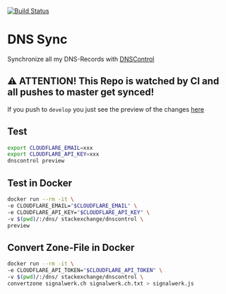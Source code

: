 [![Build Status](https://github.com/signalwerk/dns/actions/workflows/dns.yml/badge.svg)](https://github.com/signalwerk/dns/actions)

# DNS Sync
Synchronize all my DNS-Records with [DNSControl](https://github.com/StackExchange/dnscontrol)

## ⚠️ ATTENTION! This Repo is watched by CI and all pushes to master get synced!
If you push to `develop` you just see the preview of the changes [here](https://github.com/signalwerk/dns/actions)

## Test
```sh
export CLOUDFLARE_EMAIL=xxx
export CLOUDFLARE_API_KEY=xxx
dnscontrol preview
```

## Test in Docker
```sh
docker run --rm -it \
-e CLOUDFLARE_EMAIL="$CLOUDFLARE_EMAIL" \
-e CLOUDFLARE_API_KEY="$CLOUDFLARE_API_KEY" \
-v $(pwd)/:/dns/ stackexchange/dnscontrol \
preview

```

## Convert Zone-File in Docker
```sh
docker run --rm -it \
-e CLOUDFLARE_API_TOKEN="$CLOUDFLARE_API_TOKEN" \
-v $(pwd)/:/dns/ stackexchange/dnscontrol \
convertzone signalwerk.ch signalwerk.ch.txt > signalwerk.js

```
